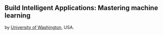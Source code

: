 ## Build Intelligent Applications: Mastering machine learning
by [University of Washington](http://www.washington.edu/), USA.
